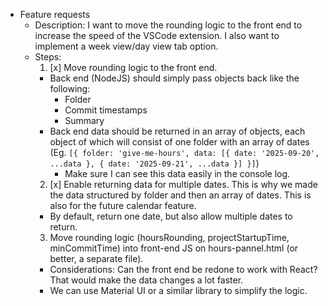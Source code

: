 * Feature requests
  * Description: I want to move the rounding logic to the front end to increase the speed of the VSCode extension. I also want to implement a week view/day view tab option.
  * Steps:
    1. [x] Move rounding logic to the front end.
      * Back end (NodeJS) should simply pass objects back like the following:
        * Folder
        * Commit timestamps
        * Summary
      * Back end data should be returned in an array of objects, each object of which will consist of one folder with an array of dates (Eg. `[{ folder: 'give-me-hours', data: [{ date: '2025-09-20', ...data }, { date: '2025-09-21', ...data }] }]`)
        * Make sure I can see this data easily in the console log.
    2. [x] Enable returning data for multiple dates. This is why we made the data structured by folder and then an array of dates. This is also for the future calendar feature.
      * By default, return one date, but also allow multiple dates to return.
    3. Move rounding logic (hoursRounding, projectStartupTime, minCommitTime) into front-end JS on hours-pannel.html (or better, a separate file).
      * Considerations: Can the front end be redone to work with React? That would make the data changes a lot faster.
      * We can use Material UI or a similar library to simplify the logic.
<!--
    4. Create a day view and a week view.
      * If
  * Rework
    * Get current week (current date argument, get all days in week)
    * Get entire week data in Git
    * Run in each current working directory
    * Keep all data in memory
  * Rework
    * Do rounding on display side, no need to re-get data evey time we toggle stuff
    * Consider: Sliders to increase/decrease rounding, etc
    * Week view, day view
    * Notes on startup time, etc...graphs? -->
